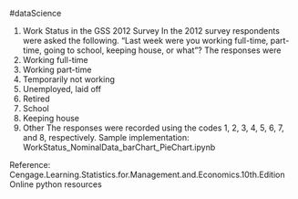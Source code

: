 #dataScience

1. Work Status in the GSS 2012 Survey
In the 2012 survey respondents were asked the following.
“Last week were you working full-time, part-time, going to school, keeping house,
or what”? The responses were
1. Working full-time
2. Working part-time
3. Temporarily not working
4. Unemployed, laid off
5. Retired
6. School
7. Keeping house
8. Other
The responses were recorded using the codes 1, 2, 3, 4, 5, 6, 7, and 8, respectively.
Sample implementation: WorkStatus_NominalData_barChart_PieChart.ipynb



Reference: 
Cengage.Learning.Statistics.for.Management.and.Economics.10th.Edition
Online python resources
